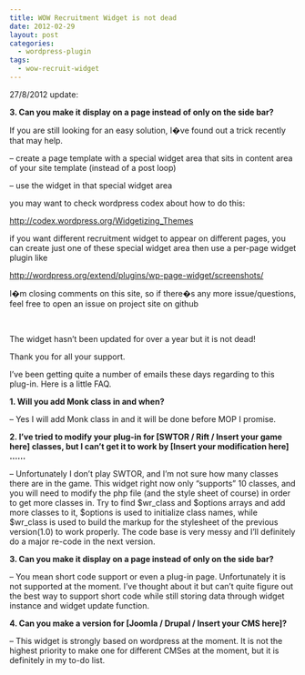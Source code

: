```yaml
---
title: WOW Recruitment Widget is not dead
date: 2012-02-29
layout: post
categories:
  - wordpress-plugin
tags:
  - wow-recruit-widget
---
```

27/8/2012 update:

**3. Can you make it display on a page instead of only on the side bar?**

If you are still looking for an easy solution, I�ve found out a trick recently that may help.

&#8211; create a page template with a special widget area that sits in content area of your site template (instead of a post loop)

&#8211; use the widget in that special widget area

you may want to check wordpress codex about how to do this:

<a href="http://codex.wordpress.org/Widgetizing_Themes" rel="nofollow">http://codex.wordpress.org/Widgetizing_Themes</a>

if you want different recruitment widget to appear on different pages, you can create just one of these special widget area then use a per-page widget plugin like

<a href="http://wordpress.org/extend/plugins/wp-page-widget/screenshots/" rel="nofollow">http://wordpress.org/extend/plugins/wp-page-widget/screenshots/</a>

I�m closing comments on this site, so if there�s any more issue/questions, feel free to open an issue on project site on github

&nbsp;

The widget hasn&#8217;t been updated for over a year but it is not dead!

Thank you for all your support.

I&#8217;ve been getting quite a number of emails these days regarding to this plug-in. Here is a little FAQ.

**1. Will you add Monk class in and when?**

&#8211; Yes I will add Monk class in and it will be done before MOP I promise.

**2. I&#8217;ve tried to modify your plug-in for [SWTOR / Rift / Insert your game here] classes, but I can&#8217;t get it to work by [Insert your modification here] &#8230;&#8230;**

&#8211; Unfortunately I don&#8217;t play SWTOR, and I&#8217;m not sure how many classes there are in the game. This widget right now only &#8220;supports&#8221; 10 classes, and you will need to modify the php file (and the style sheet of course) in order to get more classes in. Try to find $wr\_class and $options arrays and add more classes to it, $options is used to initialize class names, while $wr\_class is used to build the markup for the stylesheet of the previous version(1.0) to work properly. The code base is very messy and I&#8217;ll definitely do a major re-code in the next version.

**3. Can you make it display on a page instead of only on the side bar?**

&#8211; You mean short code support or even a plug-in page. Unfortunately it is not supported at the moment. I&#8217;ve thought about it but can&#8217;t quite figure out the best way to support short code while still storing data through widget instance and widget update function.

**4. Can you make a version for [Joomla / Drupal / Insert your CMS here]?**

&#8211; This widget is strongly based on wordpress at the moment. It is not the highest priority to make one for different CMSes at the moment, but it is definitely in my to-do list.
